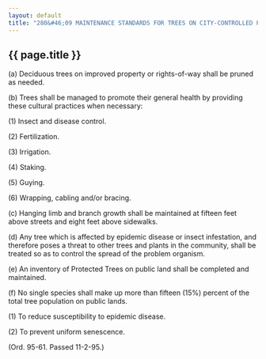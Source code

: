 ---
layout: default 
title: "280&#46;09 MAINTENANCE STANDARDS FOR TREES ON CITY-CONTROLLED PROPERTY."---

{{ page.title }}
----------------

​(a) Deciduous trees on improved property or rights-of-way shall be
pruned as needed.

​(b) Trees shall be managed to promote their general health by providing
these cultural practices when necessary:

​(1) Insect and disease control.

​(2) Fertilization.

​(3) Irrigation.

​(4) Staking.

​(5) Guying.

​(6) Wrapping, cabling and/or bracing.

​(c) Hanging limb and branch growth shall be maintained at fifteen feet
above streets and eight feet above sidewalks.

​(d) Any tree which is affected by epidemic disease or insect
infestation, and therefore poses a threat to other trees and plants in
the community, shall be treated so as to control the spread of the
problem organism.

​(e) An inventory of Protected Trees on public land shall be completed
and maintained.

​(f) No single species shall make up more than fifteen (15%) percent of
the total tree population on public lands.

​(1) To reduce susceptibility to epidemic disease.

​(2) To prevent uniform senescence.

(Ord. 95-61. Passed 11-2-95.)
